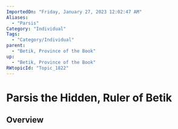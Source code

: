 ```yaml
---
ImportedOn: "Friday, January 27, 2023 12:02:47 AM"
Aliases:
  - "Parsis"
Category: "Individual"
Tags:
  - "Category/Individual"
parent:
  - "Betik, Province of the Book"
up:
  - "Betik, Province of the Book"
RWtopicId: "Topic_1822"
---
```

# Parsis the Hidden, Ruler of Betik
## Overview
